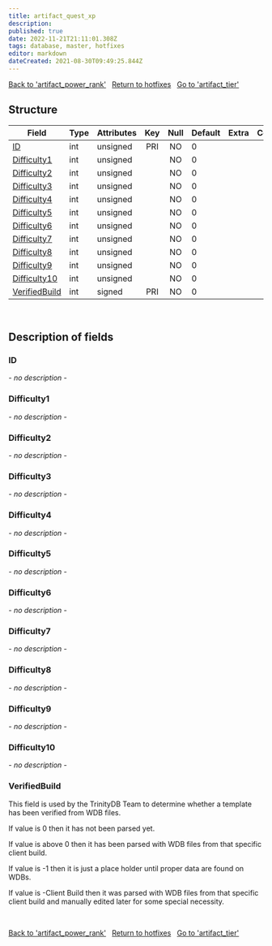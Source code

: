```yaml
---
title: artifact_quest_xp
description: 
published: true
date: 2022-11-21T21:11:01.308Z
tags: database, master, hotfixes
editor: markdown
dateCreated: 2021-08-30T09:49:25.844Z
---
```


<a href="https://trinitycore.info/en/database/master/hotfixes/artifact_power_rank" class="mt-5 v-btn v-btn--depressed v-btn--flat v-btn--outlined theme--light v-size--default darkblue--text text--lighten-3"><span class="v-btn__content"><i aria-hidden="true" class="v-icon notranslate v-icon--left mdi mdi-arrow-left theme--light"></i><span>Back to 'artifact_power_rank'</span></span></a>&nbsp;&nbsp;&nbsp;<a href="https://trinitycore.info/en/database/master/hotfixes/home" class="mt-5 v-btn v-btn--depressed v-btn--flat v-btn--outlined theme--light v-size--default darkblue--text text--lighten-3"><span class="v-btn__content"><i aria-hidden="true" class="v-icon notranslate v-icon--left mdi mdi-home-outline theme--light"></i><span>Return to hotfixes</span></span></a>&nbsp;&nbsp;&nbsp;<a href="https://trinitycore.info/en/database/master/hotfixes/artifact_tier" class="mt-5 v-btn v-btn--depressed v-btn--flat v-btn--outlined theme--light v-size--default darkblue--text text--lighten-3"><span class="v-btn__content"><span>Go to 'artifact_tier'</span><i aria-hidden="true" class="v-icon notranslate v-icon--right mdi mdi-arrow-right theme--light"></i></span></a>

## Structure

| Field | Type | Attributes | Key | Null | Default | Extra | Comment |
| --- | --- | --- | :---: | :---: | --- | --- | --- |
| [ID](#id-alt) | int | unsigned | PRI | NO | 0 |  |  |
| [Difficulty1](#difficulty1) | int | unsigned |  | NO | 0 |  |  |
| [Difficulty2](#difficulty2) | int | unsigned |  | NO | 0 |  |  |
| [Difficulty3](#difficulty3) | int | unsigned |  | NO | 0 |  |  |
| [Difficulty4](#difficulty4) | int | unsigned |  | NO | 0 |  |  |
| [Difficulty5](#difficulty5) | int | unsigned |  | NO | 0 |  |  |
| [Difficulty6](#difficulty6) | int | unsigned |  | NO | 0 |  |  |
| [Difficulty7](#difficulty7) | int | unsigned |  | NO | 0 |  |  |
| [Difficulty8](#difficulty8) | int | unsigned |  | NO | 0 |  |  |
| [Difficulty9](#difficulty9) | int | unsigned |  | NO | 0 |  |  |
| [Difficulty10](#difficulty10) | int | unsigned |  | NO | 0 |  |  |
| [VerifiedBuild](#verifiedbuild) | int | signed | PRI | NO | 0 |  |  |
&nbsp;
## Description of fields

### ID <!-- {#id-alt} -->
*- no description -*
&nbsp;

### Difficulty1
*- no description -*
&nbsp;

### Difficulty2
*- no description -*
&nbsp;

### Difficulty3
*- no description -*
&nbsp;

### Difficulty4
*- no description -*
&nbsp;

### Difficulty5
*- no description -*
&nbsp;

### Difficulty6
*- no description -*
&nbsp;

### Difficulty7
*- no description -*
&nbsp;

### Difficulty8
*- no description -*
&nbsp;

### Difficulty9
*- no description -*
&nbsp;

### Difficulty10
*- no description -*
&nbsp;

### VerifiedBuild
This field is used by the TrinityDB Team to determine whether a template has been verified from WDB files.

If value is 0 then it has not been parsed yet.

If value is above 0 then it has been parsed with WDB files from that specific client build.

If value is -1 then it is just a place holder until proper data are found on WDBs.

If value is -Client Build then it was parsed with WDB files from that specific client build and manually edited later for some special necessity.

&nbsp;

<a href="https://trinitycore.info/en/database/master/hotfixes/artifact_power_rank" class="mt-5 v-btn v-btn--depressed v-btn--flat v-btn--outlined theme--light v-size--default darkblue--text text--lighten-3"><span class="v-btn__content"><i aria-hidden="true" class="v-icon notranslate v-icon--left mdi mdi-arrow-left theme--light"></i><span>Back to 'artifact_power_rank'</span></span></a>&nbsp;&nbsp;&nbsp;<a href="https://trinitycore.info/en/database/master/hotfixes/home" class="mt-5 v-btn v-btn--depressed v-btn--flat v-btn--outlined theme--light v-size--default darkblue--text text--lighten-3"><span class="v-btn__content"><i aria-hidden="true" class="v-icon notranslate v-icon--left mdi mdi-home-outline theme--light"></i><span>Return to hotfixes</span></span></a>&nbsp;&nbsp;&nbsp;<a href="https://trinitycore.info/en/database/master/hotfixes/artifact_tier" class="mt-5 v-btn v-btn--depressed v-btn--flat v-btn--outlined theme--light v-size--default darkblue--text text--lighten-3"><span class="v-btn__content"><span>Go to 'artifact_tier'</span><i aria-hidden="true" class="v-icon notranslate v-icon--right mdi mdi-arrow-right theme--light"></i></span></a>

